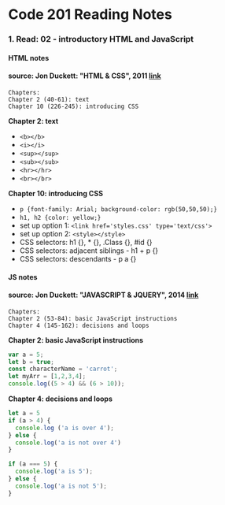# Code 201 Reading Notes 
### 1. Read: 02 - introductory HTML and JavaScript 

####  HTML notes 
####  source: Jon Duckett: "HTML & CSS", 2011 [link](https://www.amazon.com/HTML-CSS-Design-Build-Websites/dp/1118008189/ref=pd_bxgy_img_1/136-1383517-8048428?pd_rd_w=oqCBX&pf_rd_p=6b3eefea-7b16-43e9-bc45-2e332cbf99da&pf_rd_r=ZS5VB2D5THCC2NQKK0H1&pd_rd_r=d97ebdc9-d149-47e2-9f7d-2126282e1221&pd_rd_wg=rvnoS&pd_rd_i=1118008189&psc=1)

```
Chapters:     
Chapter 2 (40-61): text
Chapter 10 (226-245): introducing CSS
```

**Chapter 2: text**  
-  ```<b></b>```
-  ```<i></i>```
- ```<sup></sup>```
- ```<sub></sub>```
- ```<hr></hr>```
- ```<br></br>```

**Chapter 10: introducing CSS**
- ```p {font-family: Arial; background-color: rgb(50,50,50);}```
- ```h1, h2 {color: yellow;}```
- set up option 1: ```<link href='styles.css' type='text/css'>```
- set up option 2: ```<style></style>```
- CSS selectors: h1 {}, * {}, .Class {}, #id {}
- CSS selectors: adjacent siblings - h1 + p {}
- CSS selectors: descendants - p a {}



#### JS notes 
####  source: Jon Duckett: "JAVASCRIPT & JQUERY", 2014 [link](https://www.amazon.com/JavaScript-JQuery-Interactive-Front-End-Development/dp/1118531647/ref=sr_1_3?crid=181UMRLMS9TYB&keywords=duckett+javascript+jquery&qid=1643908836&sprefix=ducket+javascript+jquerry%2Caps%2C55&sr=8-3)

```
Chapters:   
Chapter 2 (53-84): basic JavaScript instructions 
Chapter 4 (145-162): decisions and loops 
```

**Chapter 2: basic JavaScript instructions**
```javascript 
var a = 5; 
let b = true; 
const characterName = 'carrot';
let myArr = [1,2,3,4]; 
console.log((5 > 4) && (6 > 10)); 
```

**Chapter 4: decisions and loops**
```javascript 
let a = 5 
if (a > 4) {
  console.log ('a is over 4');
} else {
  console.log('a is not over 4')
}

if (a === 5) {
  console.log('a is 5');
} else {
  console.log('a is not 5'); 
}

```